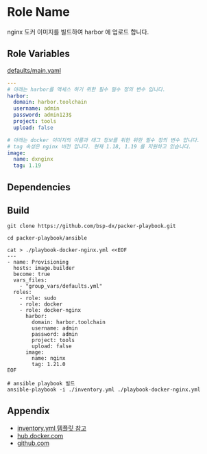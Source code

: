 Role Name
=========

nginx 도커 이미지를 빌드하여 harbor 에 업로드 합니다.

Role Variables
--------------

[defaults/main.yaml](./defaults/main.yml)
```yaml
---
# 아래는 harbor를 액세스 하기 위한 필수 필수 정의 변수 입니다.
harbor:
  domain: harbor.toolchain
  username: admin
  password: admin123$
  project: tools
  upload: false

# 아래는 docker 이미지의 이름과 태그 정보를 위한 위한 필수 정의 변수 입니다.
# tag 속성은 nginx 버전 입니다. 현재 1.18, 1.19 를 지원하고 있습니다.
image:
  name: dxnginx
  tag: 1.19
```

Dependencies
------------


Build
----------------

```shell
git clone https://github.com/bsp-dx/packer-playbook.git

cd packer-playbook/ansible

cat > ./playbook-docker-nginx.yml <<EOF
---
- name: Provisioning
  hosts: image.builder
  become: true
  vars_files:
    - "group_vars/defaults.yml"
  roles:
    - role: sudo
    - role: docker
    - role: docker-nginx
      harbor:
        domain: harbor.toolchain
        username: admin
        password: admin
        project: tools
        upload: false
      image:
        name: nginx
        tag: 1.21.0
EOF

# ansible playbook 빌드 
ansible-playbook -i ./inventory.yml ./playbook-docker-nginx.yml
```

Appendix
----------------
- [inventory.yml 템플릿 참고](../../../README.md#inventory-example)
- [hub.docker.com](https://hub.docker.com/_/nginx)
- [github.com](https://github.com/nginxinc/docker-nginx)

